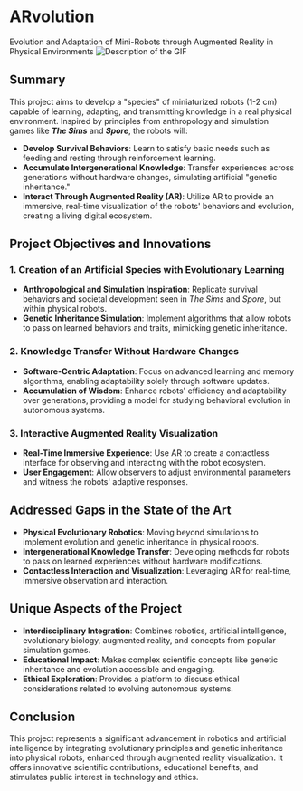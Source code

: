 # ARvolution
Evolution and Adaptation of Mini-Robots through Augmented Reality in Physical Environments
![Description of the GIF](transition.gif)
## Summary

This project aims to develop a "species" of miniaturized robots (1-2 cm) capable of learning, adapting, and transmitting knowledge in a real physical environment. Inspired by principles from anthropology and simulation games like **_The Sims_** and **_Spore_**, the robots will:

- **Develop Survival Behaviors**: Learn to satisfy basic needs such as feeding and resting through reinforcement learning.
- **Accumulate Intergenerational Knowledge**: Transfer experiences across generations without hardware changes, simulating artificial "genetic inheritance."
- **Interact Through Augmented Reality (AR)**: Utilize AR to provide an immersive, real-time visualization of the robots' behaviors and evolution, creating a living digital ecosystem.

## Project Objectives and Innovations

### 1. Creation of an Artificial Species with Evolutionary Learning

- **Anthropological and Simulation Inspiration**: Replicate survival behaviors and societal development seen in _The Sims_ and _Spore_, but within physical robots.
- **Genetic Inheritance Simulation**: Implement algorithms that allow robots to pass on learned behaviors and traits, mimicking genetic inheritance.

### 2. Knowledge Transfer Without Hardware Changes

- **Software-Centric Adaptation**: Focus on advanced learning and memory algorithms, enabling adaptability solely through software updates.
- **Accumulation of Wisdom**: Enhance robots' efficiency and adaptability over generations, providing a model for studying behavioral evolution in autonomous systems.

### 3. Interactive Augmented Reality Visualization

- **Real-Time Immersive Experience**: Use AR to create a contactless interface for observing and interacting with the robot ecosystem.
- **User Engagement**: Allow observers to adjust environmental parameters and witness the robots' adaptive responses.

## Addressed Gaps in the State of the Art

- **Physical Evolutionary Robotics**: Moving beyond simulations to implement evolution and genetic inheritance in physical robots.
- **Intergenerational Knowledge Transfer**: Developing methods for robots to pass on learned experiences without hardware modifications.
- **Contactless Interaction and Visualization**: Leveraging AR for real-time, immersive observation and interaction.

## Unique Aspects of the Project

- **Interdisciplinary Integration**: Combines robotics, artificial intelligence, evolutionary biology, augmented reality, and concepts from popular simulation games.
- **Educational Impact**: Makes complex scientific concepts like genetic inheritance and evolution accessible and engaging.
- **Ethical Exploration**: Provides a platform to discuss ethical considerations related to evolving autonomous systems.

## Conclusion

This project represents a significant advancement in robotics and artificial intelligence by integrating evolutionary principles and genetic inheritance into physical robots, enhanced through augmented reality visualization. It offers innovative scientific contributions, educational benefits, and stimulates public interest in technology and ethics.
